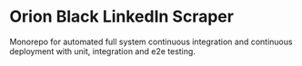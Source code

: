 # Orion Black LinkedIn Scraper
Monorepo for automated full system continuous integration and continuous deployment with unit, integration and e2e testing.